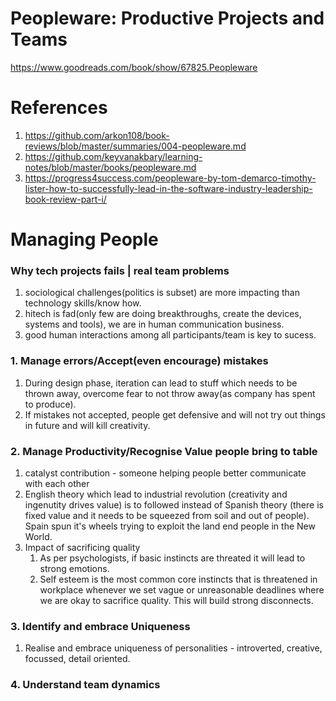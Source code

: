 # Peopleware: Productive Projects and Teams
https://www.goodreads.com/book/show/67825.Peopleware

# References
1. https://github.com/arkon108/book-reviews/blob/master/summaries/004-peopleware.md
2. https://github.com/keyvanakbary/learning-notes/blob/master/books/peopleware.md
3. https://progress4success.com/peopleware-by-tom-demarco-timothy-lister-how-to-successfully-lead-in-the-software-industry-leadership-book-review-part-i/

# Managing People

### Why tech projects fails | real team problems
1. sociological challenges(politics is subset) are more impacting than technology skills/know how.
2. hitech is fad(only few are doing breakthroughs, create the devices, systems and tools), we are in human communication business.
3. good human interactions among all participants/team is key to sucess.

### 1. Manage errors/Accept(even encourage) mistakes
1. During design phase, iteration can lead to stuff which needs to be thrown away, overcome fear to not throw away(as company has spent to produce).
2. If mistakes not accepted, people get defensive and will not try out things in future and will kill creativity.

### 2. Manage Productivity/Recognise Value people bring to table
1. catalyst contribution - someone helping people better communicate with each other
2. English theory which lead to industrial revolution (creativity and ingenutity drives value) is to followed instead of Spanish theory
(there is fixed value and it needs to be squeezed from soil and out of people). Spain spun it's wheels trying to exploit the land end people in the New World.
3. Impact of sacrificing quality
   1. As per psychologists, if basic instincts are threated it will lead to strong emotions.
   2. Self esteem is the most common core instincts that is threatened in workplace whenever we set vague or unreasonable deadlines where we are okay
to sacrifice quality. This will build strong disconnects.

### 3. Identify and embrace Uniqueness
1. Realise and embrace uniqueness of personalities - introverted, creative, focussed, detail oriented.

### 4. Understand team dynamics


